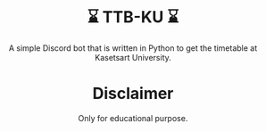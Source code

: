 # <div align="center">⌛ TTB-KU ⌛</div>  
  

<div align="center">A simple Discord bot that is written in Python to get the timetable at Kasetsart University.</div>  
  

# <div align="center">Disclaimer</div>  
  

<div align="center">Only for educational purpose.</div>  
  


